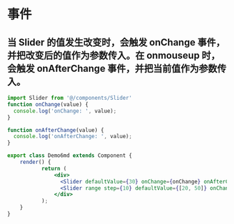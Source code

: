 #  事件
## 当 Slider 的值发生改变时，会触发 onChange 事件，并把改变后的值作为参数传入。在 onmouseup 时，会触发 onAfterChange 事件，并把当前值作为参数传入。

````jsx
import Slider from '@/components/Slider'
function onChange(value) {
  console.log('onChange: ', value);
}

function onAfterChange(value) {
  console.log('onAfterChange: ', value);
}

export class Demo6md extends Component {
    render() {
           return (
               <div>
                 <Slider defaultValue={30} onChange={onChange} onAfterChange={onAfterChange} />
                 <Slider range step={10} defaultValue={[20, 50]} onChange={onChange} onAfterChange={onAfterChange} />
               </div>
           );
    }
}
````